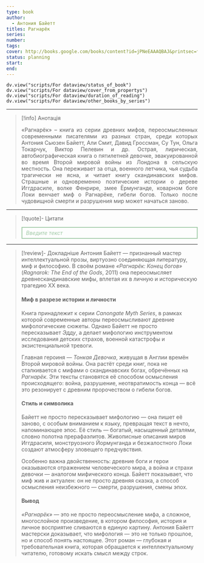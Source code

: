 ```yaml
---
type: book
author:
  - Антония Байетт
titles: Рагнарёк
series:
number:
tags:
cover: http://books.google.com/books/content?id=jPNeEAAAQBAJ&printsec=frontcover&img=1&zoom=1&edge=curl&source=gbs_api
status: planning
start:
end:
---
```

```dataviewjs
dv.view("scripts/For dataview/status_of_book")
dv.view("scripts/For dataview/cover_from_propertys")
dv.view("scripts/For dataview/duration_of_reading")
dv.view("scripts/For dataview/other_books_by_series")
```
---

>[!info] Анотація
><p align="justify">«Рагнарёк» – книга из серии древних мифов, переосмысленных современными писателями из разных стран, среди которых Антония Сьюзен Байетт, Али Смит, Давид Гроссман, Су Тун, Ольга Токарчук, Виктор Пелевин и др. Острая, лирическая, автобиографическая книга о пятилетней девочке, эвакуированной во время Второй мировой войны из Лондона в сельскую местность. Она переживает за отца, военного летчика, чья судьба трагически не ясна, и читает книгу скандинавских мифов. Страшные и одновременно поэтические истории о дереве Иггдрасиле, волке Фенрире, змее Ёрмунганде, коварном боге Локи венчает миф о Рагнарёке, гибели богов. Только после чудовищной смерти и разрушения мир может начаться заново.</p>

---

>[!quote]- Цитати
><div align="justify" style="border: 2px solid #A0CAA6; padding: 5px 10px 5px 10px; font-style: italic; color: #A0CAA6 ">Введите текст</div>

---
>[!review]- Докладніше
> Антония Байетт — признанный мастер интеллектуальной прозы, виртуозно соединяющая литературу, миф и философию. В своём романе *«Рагнарёк: Конец богов»* (*Ragnarok: The End of the Gods*, 2011) она переосмысляет древнескандинавские мифы, вплетая их в личную и историческую трагедию XX века.
>
> #### **Миф в разрезе истории и личности**
>
> Книга принадлежит к серии *Canongate Myth Series*, в рамках которой современные авторы переосмысливают древние мифологические сюжеты. Однако Байетт не просто пересказывает *Эдду*, а делает мифологию инструментом исследования детских страхов, военной катастрофы и экзистенциальной тревоги.
>
> Главная героиня — *Тонкая Девочка*, живущая в Англии времён Второй мировой войны. Она растёт среди книг, пока не сталкивается с мифами о скандинавских богах, обречённых на *Рагнарёк*. Эти тексты становятся её способом осмысления происходящего: война, разрушение, неотвратимость конца — всё это резонирует с древним пророчеством о гибели богов.
>
> #### **Стиль и символика**
>
> Байетт не просто пересказывает мифологию — она пишет её заново, с особым вниманием к языку, превращая текст в нечто, напоминающее эпос. Её стиль — богатый, насыщенный деталями, словно полотна прерафаэлитов. Живописные описания миров Иггдрасиля, монструозного Йормунганда и безжалостного Локи создают атмосферу зловещего предчувствия.
>
> Особенно важна двойственность: древние боги и герои оказываются отражением человеческого мира, а война и страхи девочки — аналогом мифического конца. Байетт показывает, что миф жив и актуален: он не просто древняя сказка, а способ осмысления неизбежного — смерти, разрушения, смены эпох.
>
> #### **Вывод**
>
> *«Рагнарёк»* — это не просто переосмысление мифа, а сложное, многослойное произведение, в котором философия, история и личное восприятие сливаются в единую картину. Антония Байетт мастерски доказывает, что мифология — это не только прошлое, но и способ понять настоящее. Этот роман — глубокая и требовательная книга, которая обращается к интеллектуальному читателю, готовому искать смысл между строк.
>